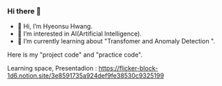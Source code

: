 ### Hi there 👋

- 👋 Hi, I’m Hyeonsu Hwang.
- 👀 I’m interested in AI(Artificial Intelligence).
- 🌱 I’m currently learning about "Transfomer and Anomaly Detection ".

Here is my "project code" and "practice code".

Learning space, Presentadion : https://flicker-block-1d6.notion.site/3e8591735a924def9fe38530c9325199

 




<!--
**hyeonsu-hwang/hyeonsu-hwang** is a ✨ _special_ ✨ repository because its `README.md` (this file) appears on your GitHub profile.

Here are some ideas to get you started:

- 🔭 I’m currently working on ...
- 🌱 I’m currently learning ...
- 👯 I’m looking to collaborate on ...
- 🤔 I’m looking for help with ...
- 💬 Ask me about ...
- 📫 How to reach me: ...
- 😄 Pronouns: ...
- ⚡ Fun fact: ...
-->
